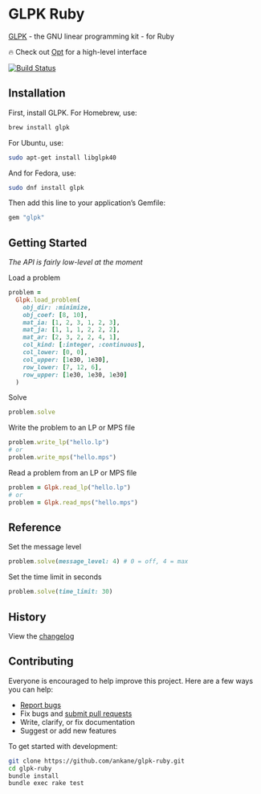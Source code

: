 # GLPK Ruby

[GLPK](https://www.gnu.org/software/glpk/) - the GNU linear programming kit - for Ruby

:fire: Check out [Opt](https://github.com/ankane/opt) for a high-level interface

[![Build Status](https://github.com/ankane/glpk-ruby/workflows/build/badge.svg?branch=master)](https://github.com/ankane/glpk-ruby/actions)

## Installation

First, install GLPK. For Homebrew, use:

```sh
brew install glpk
```

For Ubuntu, use:

```sh
sudo apt-get install libglpk40
```

And for Fedora, use:

```sh
sudo dnf install glpk
```

Then add this line to your application’s Gemfile:

```ruby
gem "glpk"
```

## Getting Started

*The API is fairly low-level at the moment*

Load a problem

```ruby
problem =
  Glpk.load_problem(
    obj_dir: :minimize,
    obj_coef: [8, 10],
    mat_ia: [1, 2, 3, 1, 2, 3],
    mat_ja: [1, 1, 1, 2, 2, 2],
    mat_ar: [2, 3, 2, 2, 4, 1],
    col_kind: [:integer, :continuous],
    col_lower: [0, 0],
    col_upper: [1e30, 1e30],
    row_lower: [7, 12, 6],
    row_upper: [1e30, 1e30, 1e30]
  )
```

Solve

```ruby
problem.solve
```

Write the problem to an LP or MPS file

```ruby
problem.write_lp("hello.lp")
# or
problem.write_mps("hello.mps")
```

Read a problem from an LP or MPS file

```ruby
problem = Glpk.read_lp("hello.lp")
# or
problem = Glpk.read_mps("hello.mps")
```

## Reference

Set the message level

```ruby
problem.solve(message_level: 4) # 0 = off, 4 = max
```

Set the time limit in seconds

```ruby
problem.solve(time_limit: 30)
```

## History

View the [changelog](https://github.com/ankane/glpk-ruby/blob/master/CHANGELOG.md)

## Contributing

Everyone is encouraged to help improve this project. Here are a few ways you can help:

- [Report bugs](https://github.com/ankane/glpk-ruby/issues)
- Fix bugs and [submit pull requests](https://github.com/ankane/glpk-ruby/pulls)
- Write, clarify, or fix documentation
- Suggest or add new features

To get started with development:

```sh
git clone https://github.com/ankane/glpk-ruby.git
cd glpk-ruby
bundle install
bundle exec rake test
```
